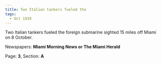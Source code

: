 ```yaml
---  
title: Two Italian tankers fueled the  
tags:  
  - Oct 1939  
---  
```

  
Two Italian tankers fueled the foreign submarine sighted 15 miles off Miami on 8 October.  
  
Newspapers: **Miami Morning News or The Miami Herald**  
  
Page: **3**, Section: **A** 
